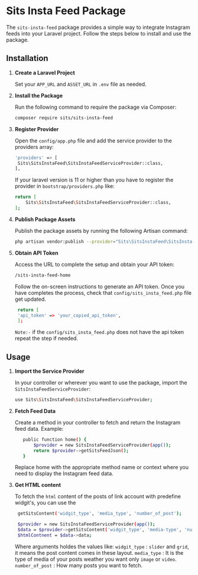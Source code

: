 # Sits Insta Feed Package

The `sits-insta-feed` package provides a simple way to integrate Instagram feeds into your Laravel project. Follow the steps below to install and use the package.

## Installation

1. **Create a Laravel Project**

   Set your `APP_URL` and `ASSET_URL` in `.env` file as needed.

2. **Install the Package**

   Run the following command to require the package via Composer:

   ```bash
   composer require sits/sits-insta-feed
   ```

3. **Register Provider**

   Open the `config/app.php` file and add the service provider to the providers array:

   ```bash
   'providers' => [
    Sits\SitsInstaFeed\SitsInstaFeedServiceProvider::class,
   ],
   ```

   If your laravel version is 11 or higher than you have to register the provider in `bootstrap/providers.php` like:

   ```bash
   return [
       Sits\SitsInstaFeed\SitsInstaFeedServiceProvider::class,
   ];
   ```

4. **Publish Package Assets**

   Publish the package assets by running the following Artisan command:

   ```bash
   php artisan vendor:publish --provider="Sits\SitsInstaFeed\SitsInstaFeedServiceProvider"
   ```

5. **Obtain API Token**

   Access the URL to complete the setup and obtain your API token:

   ```bash
   /sits-insta-feed-home
   ```

   Follow the on-screen instructions to generate an API token. Once you have completes the process, check that `config/sits_insta_feed.php` file get updated.

   ```bash
    return [
    'api_token' => 'your_copied_api_token',
    ];
   ```

   `Note:-` if the `config/sits_insta_feed.php` does not have the api token repeat the step if needed.

## Usage

1. **Import the Service Provider**

   In your controller or wherever you want to use the package, import the `SitsInstaFeedServiceProvider`:

   ```bash
   use Sits\SitsInstaFeed\SitsInstaFeedServiceProvider;
   ```

2. **Fetch Feed Data**

   Create a method in your controller to fetch and return the Instagram feed data. Example:

   ```bash
      public function home() {
          $provider = new SitsInstaFeedServiceProvider(app());
          return $provider->getSitsFeedJson();
      }
   ```

   Replace home with the appropriate method name or context where you need to display the Instagram feed data.

3. **Get HTML content**

   To fetch the `html` content of the posts of link account with predefine widgit's, you can use the

   ```bash
    getSitsContent('widgit_type', 'media_type', 'number_of_post');

    $provider = new SitsInstaFeedServiceProvider(app());
    $data = $provider->getSitsContent('widgit_type', 'media-type', 'number_of_post');
    $htmlContnent = $data->data;
   ```

   Where arguments holdes the values like:
   `widgit_type` : `slider` and `grid`, it means the post content comes in these layout.
   `media_type` : It is the type of media of your posts weather you want only `image` or `video`.
   `number_of_post` : How many posts you want to fetch.

